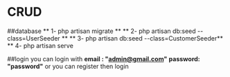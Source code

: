 # CRUD


##database
** 1- php artisan migrate **
** 2- php artisan db:seed --class=UserSeeder **
** 3- php artisan db:seed --class=CustomerSeeder**
** 4- php artisan serve

##login 
 you can login with **email : "admin@gmail.com"**
                     **password: "password"**
 or you can register then login 
